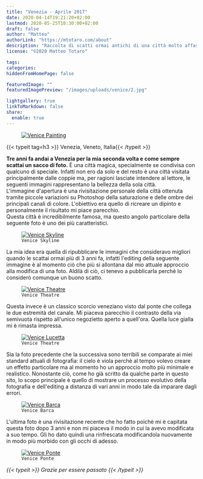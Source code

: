 ```yaml
---
title: "Venezia - Aprile 2017"
date: 2020-04-14T19:21:20+02:00
lastmod: 2020-05-25T10:30:00+02:00
draft: false
author: "Matteo"
authorLink: "https://mtotaro.com/about"
description: "Raccolta di scatti ormai antichi di una città molto affascinante"
license: "©2020 Matteo Totaro"

tags:
categories:
hiddenFromHomePage: false

featuredImage: ""
featuredImagePreview: "/images/uploads/venice/2.jpg"

lightgallery: true
linkToMarkdown: false
share:
  enable: true
---
```


 <div class="container-fluid">
   <div class="ratio-box fade-box">
      <figure>
        <a class="lightgallery" 
          href=/images/uploads/venice/2HD.jpg
          title="Venice Painting"
          data-thumbnail=/images/uploads/venice/2.jpg
          data-sub-html="Venice Painting">
          <img class="lazyload blur-up"
            src=/svg/loading/normal.svg
            data-src=/images/uploads/venice/2HD.jpg
            data-sizes=auto
            alt="Venice Painting"></a>
      </figure>
      <div class="col-md-8 col-md-push-2 no-padding-left" >
          {{< typeit tag=h3 >}} Venezia, Veneto, Italia{{< /typeit >}}
          <p><strong>Tre anni fa andai a Venezia per la mia seconda volta e come sempre scattai un sacco di foto.</strong> È una città magica, specialmente se condivisa con qualcuno di speciale. Infatti non ero da solo e del resto è una città visitata principalmente dalle coppie ma, per ragioni lasciate intendere al lettore, le seguenti immagini rappresentano la bellezza della sola città.<br>
          L'immagine d'apertura è una rivisitazione personale della città ottenuta tramite piccole variazioni su Photoshop della saturazione e delle ombre dei principali canali di colore. L'obiettivo era quello di ricreare un dipinto e personalmente il risultato mi piace parecchio.<br>Questa città è incredibilmente famosa, ma questo angolo particolare della seguente foto è uno dei più caratteristici.</p>
        </div>
            <figure>
                <a class="lightgallery" 
                  href=/images/uploads/venice/5HD.jpg
                  title="Venice Skyline"
                  data-thumbnail=/images/uploads/venice/5.jpg
                  data-sub-html="Venice Skyline">
                      <img class="lazyload blur-up"
                        src=/svg/loading/normal.svg
                        data-src=/images/uploads/venice/5HD.jpg
                        data-sizes=auto
                        alt="Venice Skyline">
                  </a>
                <figcaption class=image-caption>
                  <code>Venice Skyline</code>
                </figcaption>
            </figure>
        <div class="col-md-8 col-md-push-2 no-padding-left" >
          <p>La mia idea era quella di ripubblicare le immagini che consideravo migliori quando le scattai ormai più di 3 anni fa, infatti l'editing della seguente immagine è al momento ciò che più si allontana dal mio attuale approccio alla modifica di una foto. Aldilà di ciò, ci tenevo a pubblicarla perchè lo considerò comunque un buono scatto.</p>
        </div>
            <figure>
              <a class=lightgallery
                href=/images/uploads/venice/1HD.jpg
                title="Venice Theatre"
                data-thumbnail=/images/uploads/venice/1.jpg 
                data-sub-html="Venice Skyline">
                    <img class="lazyload blur-up" 
                    src=/svg/loading/normal.svg
                    data-src=/images/uploads/venice/1HD.jpg
                    data-sizes=auto
                    alt="Venice Theatre"></a>
              <figcaption class=image-caption>
                <code>Venice Theatre</code>
              </figcaption>
            </figure>
        <div class="col-md-8 col-md-push-2 no-padding-left" >    
          <p>Questa invece è un classico scorcio veneziano visto dal ponte che collega le due estremità del canale. Mi piaceva parecchio il contrasto della via semivuota rispetto all'unico negozietto aperto a quell'ora. Quella luce gialla mi è rimasta impressa.</p>
        </div>  
          <figure>
              <a class=lightgallery
                href=/images/uploads/venice/4HD.jpg
                title="Venice Lucetta"
                data-thumbnail=/images/uploads/venice/4.jpg 
                data-sub-html="Venice Lucetta">
                    <img class="lazyload blur-up" 
                    src=/svg/loading/normal.svg
                    data-src=/images/uploads/venice/4HD.jpg
                    data-sizes=auto
                    alt="Venice Lucetta"></a>
              <figcaption class=image-caption>
                <code>Venice Theatre</code>
              </figcaption>
          </figure>
       <div class="col-md-8 col-md-push-2 no-padding-left" >
          <p>Sia la foto precedente che la successiva sono terribili se comparate ai miei standard attuali di fotografia: il cielo è viola perchè al tempo volevo creare un effetto particolare ma al momento ho un approccio molto più minimale e realistico. Nonostante ciò, come ho già scritto da qualche parte in questo sito, lo scopo principale è quello di mostrare un processo evolutivo della fotografia e dell'editing a distanza di vari anni in modo tale da imparare dagli errori.</p>
         </div>
          <figure>
              <a class=lightgallery
                href=/images/uploads/venice/3HD.jpg
                title="Venice Barca"
                data-thumbnail=/images/uploads/venice/3.jpg 
                data-sub-html="Venice Barca">
                    <img class="lazyload blur-up" 
                    src=/svg/loading/normal.svg
                    data-src=/images/uploads/venice/3HD.jpg
                    data-sizes=auto
                    alt="Venice Barca"></a>
              <figcaption class=image-caption>
                <code>Venice Barca</code>
              </figcaption>
          </figure>
       <div class="col-md-8 col-md-push-2 no-padding-left" >
          <p>L'ultima foto è una rivisitazione recente che ho fatto poichè mi è capitata questa foto dopo 3 anni e non mi piaceva il modo in cui la avevo modificata a suo tempo. Gli ho dato quindi una rinfrescata modificandola nuovamente in modo più morbido con gli occhi di adesso.</p>
        </div>
          <figure>
              <a class=lightgallery
                href=/images/uploads/venice/6HD.jpg
                title="Venice Ponte"
                data-thumbnail=/images/uploads/venice/6.jpg
                data-sub-html="Venice Ponte">
                    <img class="lazyload blur-up" 
                    src=/svg/loading/normal.svg
                    data-src=/images/uploads/venice/6HD.jpg
                    data-sizes=auto
                    alt="Venice Ponte"></a>
              <figcaption class=image-caption>
                <code>Venice Ponte</code>
              </figcaption>
          </figure>
      <i>{{< typeit >}} Grazie per essere passato {{< /typeit >}}</i>
    </div>
 </div>